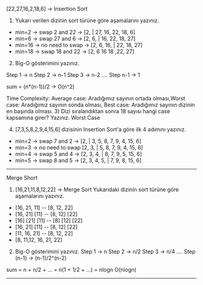[22,27,16,2,18,6] -> Insertion Sort

1) Yukarı verilen dizinin sort türüne göre aşamalarını yazınız.

- min=2 -> swap 2 and 22 -> [2, | 27, 16, 22, 18, 6]
- min=6 -> swap 27 and 6 -> [2, 6, | 16, 22, 18, 27]
- min=16 -> no need to swap -> [2, 6, 16, | 22, 18, 27]
- min=18 -> swap 18 and 22 -> [2, 6 16 18 ,22, 27]

2) Big-O gösterimini yazınız.

Step 1 -> n
Step 2 -> n-1
Step 3 -> n-2
....
Step n-1 -> 1

sum = (n*(n-1))/2 -> O(n^2)

Time Complexity: Average case: Aradığımız sayının ortada olması,Worst case: Aradığımız sayının sonda olması, Best case: Aradığımız sayının dizinin en başında olması.
3) Dizi sıralandıktan sonra 18 sayısı hangi case kapsamına girer? Yazınız.
Worst Case

4) [7,3,5,8,2,9,4,15,6] dizisinin Insertion Sort'a göre ilk 4 adımını yazınız.

- min=2 -> swap 7 and 2 -> [2, | 3, 5, 8, 7, 9, 4, 15, 6]
- min=3 -> no need to swap [2, 3, | 5, 8, 7, 9, 4, 15, 6]
- min=4 -> swap 5 and 4 -> [2, 3, 4, | 8, 7, 9, 5, 15, 6]
- min=5 -> swap 8 and 5 -> [2, 3, 4, 5, | 7, 9, 8, 15, 6]

********************************************************************************************************************************************
Merge Short

1) [16,21,11,8,12,22] -> Merge Sort
Yukarıdaki dizinin sort türüne göre aşamalarını yazınız.

- [16, 21, 11] -- [8, 12, 22]
- [16, 21]  [11] -- [8, 12] [22]
- [16] [21] [11] -- [8] [12] [22]
- [16, 21]  [11] -- [8, 12] [22]
- [11, 16, 21] -- [8, 12, 22]
- [8, 11,12, 16, 21, 22]

2) Big-O gösterimini yazınız.
Step 1 -> n
Step 2 -> n/2
Step 3 -> n/4
....
Step (n-1) -> (n-1)/2^(n-2)

sum = n + n/2 + ... = n(1 + 1/2 + ...) = nlogn
O(nlogn)

******************************************************************************************************************************************
